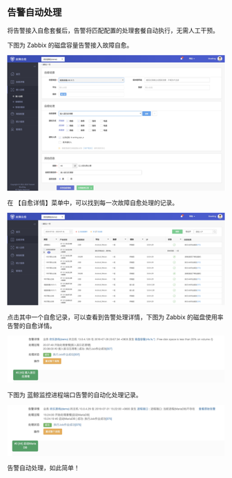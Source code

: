 ## 告警自动处理

将告警接入自愈套餐后，告警将匹配配置的处理套餐自动执行，无需人工干预。

下图为 Zabbix 的磁盘容量告警接入故障自愈。

![-w1677](media/15681719553163.jpg)

在 【自愈详情】菜单中，可以找到每一次故障自愈处理的记录。

![-w1675](media/15681718326095.jpg)

点击其中一个自愈记录，可以查看到告警处理详情，下图为 Zabbix 的磁盘使用率告警的自愈详情。

![-w1138](media/15681718905432.jpg)

下图为 蓝鲸监控进程端口告警的自动化处理记录。

![-w1095](media/15681719182988.jpg)

告警自动处理，如此简单！
